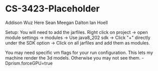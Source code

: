 # CS-3423-Placeholder

Addison Wuz Here
Sean Meegan
Dalton
Ian Hoell


Setup:
You will need to add the jarfiles.
Right click on project -> open module settings -> modules -> Use java8_202 sdk -> Click "+" directly under the SDK option -> Click on all jarfiles and add them as modules.

You may need specific vm flags for your run configuration. This lets my machine render the 3d models. Otherwise you may not see them.
-Dprism.forceGPU=true
